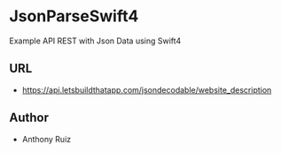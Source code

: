 # JsonParseSwift4
Example API REST with Json Data using Swift4

## URL

- https://api.letsbuildthatapp.com/jsondecodable/website_description

## Author
- Anthony Ruiz 
